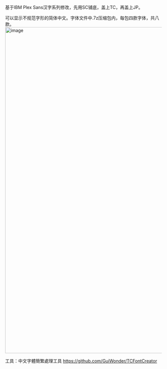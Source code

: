 基于IBM Plex Sans汉字系列修改，先用SC铺底，盖上TC，再盖上JP。

可以显示不规范字形的简体中文。字体文件中.7z压缩包内，每包四款字体，共八款。<img width="1045" alt="image" src="https://github.com/user-attachments/assets/eeac53f4-3f2b-4b97-99e3-aca2ce41b963">


工具：中文字體簡繁處理工具 https://github.com/GuiWonder/TCFontCreator
